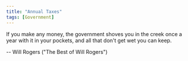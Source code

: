 ```yaml
---
title: "Annual Taxes"
tags: [Government]
---
```


If you make any money, the government shoves you in the creek once a year with
it in your pockets, and all that don't get wet you can keep.

-- Will Rogers ("The Best of Will Rogers")
